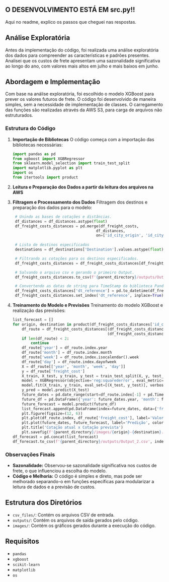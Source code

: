 ## O DESENVOLVIMENTO ESTÁ EM src.py!!

Aqui no readme, explico os passos que cheguei nas respostas.

## Análise Exploratória

Antes da implementação do código, foi realizada uma análise exploratória dos dados para compreender as características e padrões presentes. Analisei que os custos de frete apresentam uma sazonalidade significativa ao longo do ano, com valores mais altos em julho e mais baixos em junho.

## Abordagem e Implementação

Com base na análise exploratória, foi escolhido o modelo XGBoost para prever os valores futuros de frete. O código foi desenvolvido de maneira simples, sem a necessidade de implementação de classes. O carregamento das funções são realizadas através da AWS S3, para
carga de arquivos não estruturados.

### Estrutura do Código

1. **Importação de Bibliotecas**
   O código começa com a importação das bibliotecas necessárias:
   ```python
   import pandas as pd
   from xgboost import XGBRegressor
   from sklearn.model_selection import train_test_split
   import matplotlib.pyplot as plt
   import os
   from itertools import product
   ```

2. **Leitura e Preparação dos Dados a partir da leitura dos arquivos na AWS**
3. **Filtragem e Processamento dos Dados**
   Filtragem dos destinos e preparação dos dados para o modelo:
   ```python
    # Unindo as bases de cotações e distâncias.
    df_distances = df_distances.astype(float)
    df_freight_costs_distances = pd.merge(df_freight_costs,
                                        df_distances,
                                        on=['id_city_origin', 'id_city_destination'])
    
    # Lista de destinos especificados
    destinations = df_destinations['Destination'].values.astype(float).tolist()

    # Filtrando as cotações para os destinos especificados.
    df_freight_costs_distances = df_freight_costs_distances[df_freight_costs_distances['id_city_destination'].isin(destinations)]

    # Salvando o arquivo csv e gerando o primeiro Output.
    df_freight_costs_distances.to_csv(f'{parent_directory}/outputs/Output_1.csv')

    # Convertendo as datas de string para TimeStamp da biblioteca Pandas.
    df_freight_costs_distances['dt_reference'] = pd.to_datetime(df_freight_costs_distances['dt_reference'], format='%d/%m/%Y')
    df_freight_costs_distances.set_index('dt_reference', inplace=True)
   ```

4. **Treinamento do Modelo e Previsões**
   Treinamento do modelo XGBoost e realização das previsões:
   ```python
   list_forecast = []
   for origin, destination in product(df_freight_costs_distances['id_city_origin'].unique(), destinations):
       df_route = df_freight_costs_distances[(df_freight_costs_distances['id_city_origin'] == origin) & 
                                             (df_freight_costs_distances['id_city_destination'] == destination)].sort_values(by='dt_reference')
       if len(df_route) < 2:
           continue
       df_route['year'] = df_route.index.year
       df_route['month'] = df_route.index.month
       df_route['week'] = df_route.index.isocalendar().week
       df_route['day'] = df_route.index.dayofweek
       X = df_route[['year', 'month', 'week', 'day']]
       y = df_route['freight_cost']
       X_train, X_test, y_train, y_test = train_test_split(X, y, test_size=0.2, random_state=42)
       model = XGBRegressor(objective='reg:squarederror', eval_metric='rmse')
       model.fit(X_train, y_train, eval_set=[(X_test, y_test)], verbose=True)
       y_pred = model.predict(X_test)
       future_dates = pd.date_range(start=df_route.index[-1] + pd.Timedelta(weeks=1), periods=52, freq='W')
       future_df = pd.DataFrame({'year': future_dates.year, 'month': future_dates.month, 'week': future_dates.isocalendar().week, 'day': future_dates.dayofweek}, index=future_dates)
       future_forecast = model.predict(future_df)
       list_forecast.append(pd.DataFrame(index=future_dates, data={'freight_cost': list(future_forecast), 'id_city_origin': [origin] * len(future_forecast), 'id_city_destination': [destination] * len(future_forecast)}))
       plt.figure(figsize=(12, 6))
       plt.plot(df_route.index, df_route['freight_cost'], label='Valor atual')
       plt.plot(future_dates, future_forecast, label='Predição', color='red')
       plt.title('Cotação atual x Cotação prevista')
       plt.savefig(f'{parent_directory}/images/{origin}-{destination}.png')
   df_forecast = pd.concat(list_forecast)
   df_forecast.to_csv(f'{parent_directory}/outputs/Output_2.csv', index_label='dt_reference')
   ```

### Observações Finais

- **Sazonalidade:** Observou-se sazonalidade significativa nos custos de frete, o que influenciou a escolha do modelo.
- **Código e Melhoria:** O código é simples e direto, mas pode ser melhorado separando-o em funções específicas para modularizar a leitura de dados e a previsão de custos.

## Estrutura dos Diretórios

- `csv_files/`: Contém os arquivos CSV de entrada.
- `outputs/`: Contém os arquivos de saída gerados pelo código.
- `images/`: Contém os gráficos gerados durante a execução do código.

## Requisitos

- `pandas`
- `xgboost`
- `scikit-learn`
- `matplotlib`
- `os`
